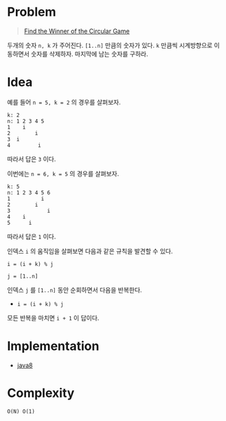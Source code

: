 # Problem

> [Find the Winner of the Circular Game](https://leetcode.com/problems/find-the-winner-of-the-circular-game/)

두개의 숫자 `n, k` 가 주어진다. `[1..n]` 만큼의 숫자가 있다.  `k`
만큼씩 시계방향으로 이동하면서 숫자를 삭제하자. 마지막에 남는 숫자를
구하라.

# Idea

예를 들어 `n = 5, k = 2` 의 경우를 살펴보자.

```
k: 2
n: 1 2 3 4 5    
1    i        
2        i
3  i
4         i      
```

따라서 답은 `3` 이다.

이번에는 `n = 6, k = 5` 의 경우를 살펴보자.

```
k: 5
n: 1 2 3 4 5 6
1          i
2        i
3            i
4    i
5      i
```

따라서 답은 `1` 이다.

인덱스 `i` 의 움직임을 살펴보면 다음과 같은
규칙을 발견할 수 있다.

```
i = (i + k) % j

j = [1..n]
```

인덱스 `j` 를 `[1..n]` 동안 순회하면서 다음을 반복한다.

* `i = (i + k) % j`

모든 반복을 마치면 `i + 1` 이 답이다.

# Implementation

* [java8](MainApp.java)

# Complexity

```
O(N) O(1)
```
